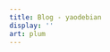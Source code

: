 ```yaml
---
title: Blog - yaodebian
display: ''
art: plum
---
```


<SubNav />

<ListPosts only-date type="blog" />
